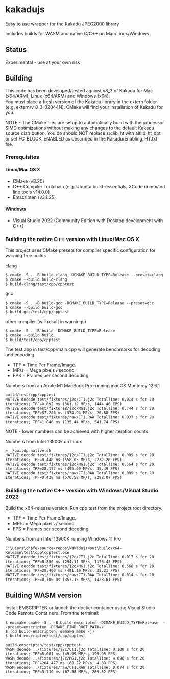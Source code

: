 # kakadujs
Easy to use wrapper for the Kakadu JPEG2000 library

Includes builds for WASM and native C/C++ on Mac/Linux/Windows

## Status

Experimental - use at your own risk

## Building

This code has been developed/tested against v8_3 of Kakadu for Mac (x64/ARM), Linux (x64/ARM) and Windows (x64).  
You must place a fresh version of the Kakadu library in the extern folder (e.g. extern/v_8_3-02044N).  CMake
will find your installation of Kakadu for you.

NOTE - The CMake files are setup to automatically build with the processor SIMD optimizations without making any changes
to the default Kakadu source distribution.  You do should NOT replace srclib_ht with altlib_ht_opt or set 
FC_BLOCK_ENABLED as described in the Kakadu/Enabling_HT.txt file.  

### Prerequisites

#### Linux/Mac OS X

* CMake (v3.20)
* C++ Compiler Toolchain (e.g. Ubuntu build-essentials, XCode command line tools v14.0.0)
* Emscripten (v3.1.25)

#### Windows

* Visual Studio 2022 (Community Edition with Desktop development with C++)

### Building the native C++ version with Linux/Mac OS X

This project uses CMake presets for compiler specific configuration for warning free builds

clang 
```
$ cmake -S . -B build-clang -DCMAKE_BUILD_TYPE=Release --preset=clang
$ cmake --build build-clang
$ build-clang/test/cpp/cpptest
```

gcc
```
$ cmake -S . -B build-gcc -DCMAKE_BUILD_TYPE=Release --preset=gcc
$ cmake --build build-gcc
$ build-gcc/test/cpp/cpptest
```

other compiler (will result in warnings)
```
$ cmake -S . -B build -DCMAKE_BUILD_TYPE=Release 
$ cmake --build build
$ build/test/cpp/cpptest
```

The test app in test/cpp/main.cpp will generate benchmarks for decoding and encoding.  

* TPF = Time Per Frame/Image.
* MP/s = Mega pixels / second
* FPS = Frames per second decoding

Numbers from an Apple M1 MacBook Pro running macOS Monterey 12.6.1

```
build/test/cpp/cpptest
NATIVE decode test/fixtures/j2c/CT1.j2c TotalTime: 0.014 s for 20 iterations; TPF=0.692 ms (361.12 MP/s, 1444.46 FPS)
NATIVE decode test/fixtures/j2c/MG1.j2c TotalTime: 0.744 s for 20 iterations; TPF=37.206 ms (374.94 MP/s, 26.88 FPS)
NATIVE encode test/fixtures/raw/CT1.RAW TotalTime: 0.037 s for 20 iterations; TPF=1.846 ms (135.44 MP/s, 541.74 FPS)
```
NOTE - lower numbers can be achieved with higher iteration counts

Numbers from Intel 13900k on Linux
```
> ./buildp-native.sh
NATIVE decode test/fixtures/j2c/CT1.j2c TotalTime: 0.009 s for 20 iterations; TPF=0.448 ms (558.05 MP/s, 2232.20 FPS)
NATIVE decode test/fixtures/j2c/MG1.j2c TotalTime: 0.564 s for 20 iterations; TPF=28.177 ms (495.09 MP/s, 35.49 FPS)
NATIVE encode test/fixtures/raw/CT1.RAW TotalTime: 0.009 s for 20 iterations; TPF=0.438 ms (570.52 MP/s, 2282.07 FPS)
```

### Building the native C++ version with Windows/Visual Studio 2022

Build the x64-release version.  Run cpp test from the project root directory.  

* TPF = Time Per Frame/Image.
* MP/s = Mega pixels / second
* FPS = Frames per second decoding

Numbers from an Intel 13900K running Windows 11 Pro

```
C:\Users\chafe\source\repos\kakadujs>out\build\x64-Release\test\cpp\cpptest.exe
NATIVE decode test/fixtures/j2c/CT1.j2c TotalTime: 0.017 s for 20 iterations; TPF=0.850 ms (294.11 MP/s, 1176.43 FPS)
NATIVE decode test/fixtures/j2c/MG1.j2c TotalTime: 0.568 s for 20 iterations; TPF=28.400 ms (491.19 MP/s, 35.21 FPS)
NATIVE encode test/fixtures/raw/CT1.RAW TotalTime: 0.014 s for 20 iterations; TPF=0.700 ms (357.15 MP/s, 1428.61 FPS)
```

## Building WASM version

Install EMSCRIPTEN or launch the docker container using Visual Studio Code Remote Containers.  From the terminal:

```
$ emcmake cmake -S . -B build-emscripten -DCMAKE_BUILD_TYPE=Release  --preset=emscripten -DCMAKE_FIND_ROOT_PATH=/
$ (cd build-emscripten; emmake make -j)
$ build-emscripten/test/cpp/cpptest
```


```
build-emscripten/test/cpp/cpptest
WASM decode ../fixtures/j2c/CT1.j2c TotalTime: 0.100 s for 20 iterations; TPF=5.001 ms (49.99 MP/s, 199.95 FPS)
WASM decode ../fixtures/j2c/MG1.j2c TotalTime: 4.090 s for 20 iterations; TPF=204.477 ms (68.22 MP/s, 4.89 FPS)
WASM encode ../fixtures/raw/CT1.RAW TotalTime: 0.074 s for 20 iterations; TPF=3.710 ms (67.38 MP/s, 269.52 FPS)
```
